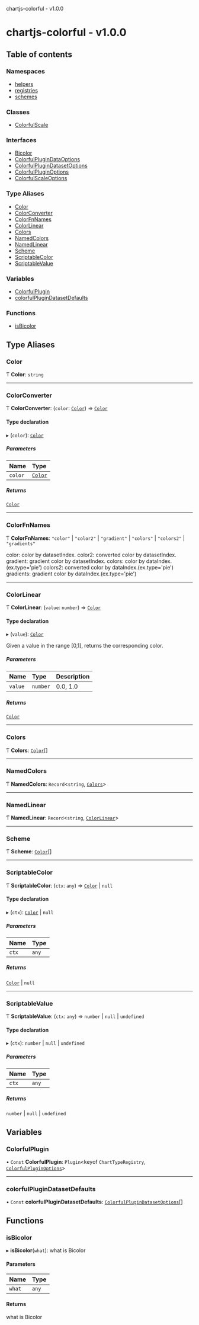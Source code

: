 chartjs-colorful - v1.0.0

# chartjs-colorful - v1.0.0

## Table of contents

### Namespaces

- [helpers](modules/helpers.md)
- [registries](modules/registries.md)
- [schemes](modules/schemes.md)

### Classes

- [ColorfulScale](classes/ColorfulScale.md)

### Interfaces

- [Bicolor](interfaces/Bicolor.md)
- [ColorfulPluginDataOptions](interfaces/ColorfulPluginDataOptions.md)
- [ColorfulPluginDatasetOptions](interfaces/ColorfulPluginDatasetOptions.md)
- [ColorfulPluginOptions](interfaces/ColorfulPluginOptions.md)
- [ColorfulScaleOptions](interfaces/ColorfulScaleOptions.md)

### Type Aliases

- [Color](README.md#color)
- [ColorConverter](README.md#colorconverter)
- [ColorFnNames](README.md#colorfnnames)
- [ColorLinear](README.md#colorlinear)
- [Colors](README.md#colors)
- [NamedColors](README.md#namedcolors)
- [NamedLinear](README.md#namedlinear)
- [Scheme](README.md#scheme)
- [ScriptableColor](README.md#scriptablecolor)
- [ScriptableValue](README.md#scriptablevalue)

### Variables

- [ColorfulPlugin](README.md#colorfulplugin)
- [colorfulPluginDatasetDefaults](README.md#colorfulplugindatasetdefaults)

### Functions

- [isBicolor](README.md#isbicolor)

## Type Aliases

### Color

Ƭ **Color**: `string`

___

### ColorConverter

Ƭ **ColorConverter**: (`color`: [`Color`](README.md#color)) => [`Color`](README.md#color)

#### Type declaration

▸ (`color`): [`Color`](README.md#color)

##### Parameters

| Name | Type |
| :------ | :------ |
| `color` | [`Color`](README.md#color) |

##### Returns

[`Color`](README.md#color)

___

### ColorFnNames

Ƭ **ColorFnNames**: ``"color"`` \| ``"color2"`` \| ``"gradient"`` \| ``"colors"`` \| ``"colors2"`` \| ``"gradients"``

color: color by datasetIndex.
color2: converted color by datasetIndex.
gradient: gradient color by datasetIndex.
colors: color by dataIndex.(ex.type='pie')
colors2: converted color by dataIndex.(ex.type='pie')
gradients: gradient color by dataIndex.(ex.type='pie')

___

### ColorLinear

Ƭ **ColorLinear**: (`value`: `number`) => [`Color`](README.md#color)

#### Type declaration

▸ (`value`): [`Color`](README.md#color)

Given a value in the range [0,1], returns the corresponding color.

##### Parameters

| Name | Type | Description |
| :------ | :------ | :------ |
| `value` | `number` | 0.0, 1.0 |

##### Returns

[`Color`](README.md#color)

___

### Colors

Ƭ **Colors**: [`Color`](README.md#color)[]

___

### NamedColors

Ƭ **NamedColors**: `Record`<`string`, [`Colors`](README.md#colors)\>

___

### NamedLinear

Ƭ **NamedLinear**: `Record`<`string`, [`ColorLinear`](README.md#colorlinear)\>

___

### Scheme

Ƭ **Scheme**: [`Color`](README.md#color)[]

___

### ScriptableColor

Ƭ **ScriptableColor**: (`ctx`: `any`) => [`Color`](README.md#color) \| ``null``

#### Type declaration

▸ (`ctx`): [`Color`](README.md#color) \| ``null``

##### Parameters

| Name | Type |
| :------ | :------ |
| `ctx` | `any` |

##### Returns

[`Color`](README.md#color) \| ``null``

___

### ScriptableValue

Ƭ **ScriptableValue**: (`ctx`: `any`) => `number` \| ``null`` \| `undefined`

#### Type declaration

▸ (`ctx`): `number` \| ``null`` \| `undefined`

##### Parameters

| Name | Type |
| :------ | :------ |
| `ctx` | `any` |

##### Returns

`number` \| ``null`` \| `undefined`

## Variables

### ColorfulPlugin

• `Const` **ColorfulPlugin**: `Plugin`<keyof `ChartTypeRegistry`, [`ColorfulPluginOptions`](interfaces/ColorfulPluginOptions.md)\>

___

### colorfulPluginDatasetDefaults

• `Const` **colorfulPluginDatasetDefaults**: [`ColorfulPluginDatasetOptions`](interfaces/ColorfulPluginDatasetOptions.md)[]

## Functions

### isBicolor

▸ **isBicolor**(`what`): what is Bicolor

#### Parameters

| Name | Type |
| :------ | :------ |
| `what` | `any` |

#### Returns

what is Bicolor
